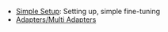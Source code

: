 * [Simple Setup](simple_setup.md): Setting up, simple fine-tuning
* [Adapters/Multi Adapters](adapters.md)
